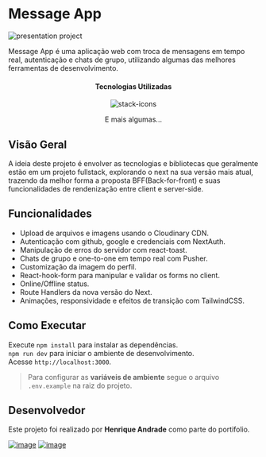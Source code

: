 # Message App
![presentation project](https://github.com/HickAndrade/message-app/assets/47418499/1603cf2b-082e-4a92-b966-fde39dabdf1e)

Message App é uma aplicação web com troca de mensagens em tempo real, autenticação e  chats de grupo, utilizando algumas das melhores ferramentas de desenvolvimento.


<div align="center">
  <h4>Tecnologias Utilizadas</h4>
  <img align="center" alt="stack-icons" src="https://skillicons.dev/icons?i=next,ts,react,tailwind,prisma,nodejs,figma">
  <p>E mais algumas...</p>
</div>



## Visão Geral

A ideia deste projeto é envolver as tecnologias e bibliotecas que geralmente estão em um projeto fullstack, explorando o next na sua versão mais atual, trazendo da melhor forma a proposta BFF(Back-for-front) e suas funcionalidades de rendenização entre client e server-side.

## Funcionalidades
* Upload de arquivos e imagens usando o Cloudinary CDN.
* Autenticação com github, google e credenciais com NextAuth.
* Manipulação de erros do servidor com react-toast.
* Chats de grupo e one-to-one em tempo real com Pusher.
* Customização da imagem do perfil.
* React-hook-form para manipular e validar os forms no client.
* Online/Offline status.
* Route Handlers da nova versão do Next.
* Animações, responsividade e efeitos de transição com TailwindCSS.



## Como Executar
Execute `npm install` para instalar as dependências.</br>
`npm run dev` para iniciar o ambiente de desenvolvimento.</br>
Acesse `http://localhost:3000`.</br>

> Para configurar as **variáveis de ambiente** segue o arquivo `.env.example` na raiz do projeto.

## Desenvolvedor

Este projeto foi realizado por **Henrique Andrade** como parte do portifolio.

[![image](https://img.shields.io/badge/LinkedIn-0077B5?style=for-the-badge&logo=linkedin&logoColor=white)](https://www.linkedin.com/in/henrique-andrade-551842180/)
[![image](https://img.shields.io/badge/Microsoft_Outlook-0078D4?style=for-the-badge&logo=microsoft-outlook&logoColor=white)](mailto:henriqandrade@outlook.com) 